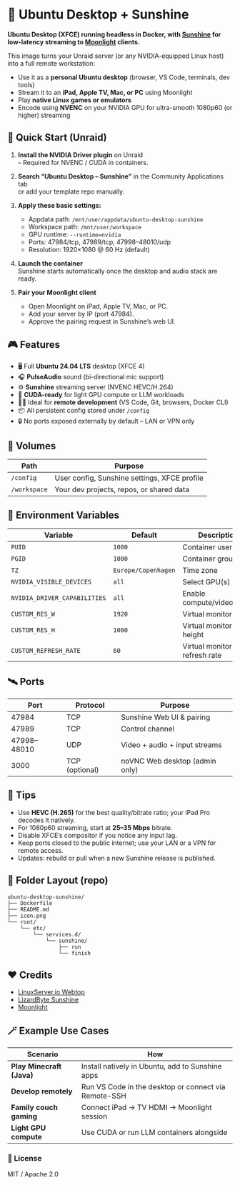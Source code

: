# 🧩 Ubuntu Desktop + Sunshine

**Ubuntu Desktop (XFCE) running headless in Docker, with [Sunshine](https://github.com/LizardByte/Sunshine) for low-latency streaming to [Moonlight](https://moonlight-stream.org/) clients.**

This image turns your Unraid server (or any NVIDIA-equipped Linux host) into a full remote workstation:
- Use it as a **personal Ubuntu desktop** (browser, VS Code, terminals, dev tools)
- Stream it to an **iPad, Apple TV, Mac, or PC** using Moonlight
- Play **native Linux games or emulators**
- Encode using **NVENC** on your NVIDIA GPU for ultra-smooth 1080p60 (or higher) streaming

## 🚀 Quick Start (Unraid)

1. **Install the NVIDIA Driver plugin** on Unraid  
   – Required for NVENC / CUDA in containers.

2. **Search “Ubuntu Desktop – Sunshine”** in the Community Applications tab  
   or add your template repo manually.

3. **Apply these basic settings:**
   - Appdata path: `/mnt/user/appdata/ubuntu-desktop-sunshine`
   - Workspace path: `/mnt/user/workspace`
   - GPU runtime: `--runtime=nvidia`
   - Ports: 47984/tcp, 47989/tcp, 47998–48010/udp
   - Resolution: 1920×1080 @ 60 Hz (default)

4. **Launch the container**  
   Sunshine starts automatically once the desktop and audio stack are ready.

5. **Pair your Moonlight client**  
   - Open Moonlight on iPad, Apple TV, Mac, or PC.  
   - Add your server by IP (port 47984).  
   - Approve the pairing request in Sunshine’s web UI.

## 🎮 Features

- 🖥️ Full **Ubuntu 24.04 LTS** desktop (XFCE 4)
- 🎧 **PulseAudio** sound (bi-directional mic support)
- ⚙️ **Sunshine** streaming server (NVENC HEVC/H.264)
- 🧠 **CUDA-ready** for light GPU compute or LLM workloads
- 🧑‍💻 Ideal for **remote development** (VS Code, Git, browsers, Docker CLI)
- 📦 All persistent config stored under `/config`
- 🔒 No ports exposed externally by default – LAN or VPN only

## 🧰 Volumes

| Path | Purpose |
|------|----------|
| `/config` | User config, Sunshine settings, XFCE profile |
| `/workspace` | Your dev projects, repos, or shared data |

## 🔧 Environment Variables

| Variable | Default | Description |
|-----------|----------|-------------|
| `PUID` | `1000` | Container user ID |
| `PGID` | `1000` | Container group ID |
| `TZ` | `Europe/Copenhagen` | Time zone |
| `NVIDIA_VISIBLE_DEVICES` | `all` | Select GPU(s) |
| `NVIDIA_DRIVER_CAPABILITIES` | `all` | Enable compute/video/utility |
| `CUSTOM_RES_W` | `1920` | Virtual monitor width |
| `CUSTOM_RES_H` | `1080` | Virtual monitor height |
| `CUSTOM_REFRESH_RATE` | `60` | Virtual monitor refresh rate |

## 🛰️ Ports

| Port | Protocol | Purpose |
|------|-----------|----------|
| 47984 | TCP | Sunshine Web UI & pairing |
| 47989 | TCP | Control channel |
| 47998–48010 | UDP | Video + audio + input streams |
| 3000 | TCP (optional) | noVNC Web desktop (admin only) |

## 🧩 Tips

- Use **HEVC (H.265)** for the best quality/bitrate ratio; your iPad Pro decodes it natively.
- For 1080p60 streaming, start at **25–35 Mbps** bitrate.
- Disable XFCE’s compositor if you notice any input lag.
- Keep ports closed to the public internet; use your LAN or a VPN for remote access.
- Updates: rebuild or pull when a new Sunshine release is published.

## 🧱 Folder Layout (repo)

```
ubuntu-desktop-sunshine/
├── Dockerfile
├── README.md
├── icon.png
└── root/
    └── etc/
        └── services.d/
            └── sunshine/
                ├── run
                └── finish
```

## ❤️ Credits

- [LinuxServer.io Webtop](https://github.com/linuxserver/docker-webtop)
- [LizardByte Sunshine](https://github.com/LizardByte/Sunshine)
- [Moonlight](https://moonlight-stream.org/)

## 🪄 Example Use Cases

| Scenario | How |
|-----------|-----|
| **Play Minecraft (Java)** | Install natively in Ubuntu, add to Sunshine apps |
| **Develop remotely** | Run VS Code in the desktop or connect via Remote-SSH |
| **Family couch gaming** | Connect iPad → TV HDMI → Moonlight session |
| **Light GPU compute** | Use CUDA or run LLM containers alongside |

### 🧭 License
MIT / Apache 2.0
